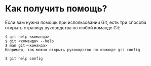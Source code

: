# Как получить помощь?

Если вам нужна помощь при использовании Git, есть три способа открыть страницу руководства по любой команде Git:

```
$ git help <команда>
$ git <команда> --help
$ man git-<команда>
Например, так можно открыть руководство по команде git config
```

```
$ git help config
```